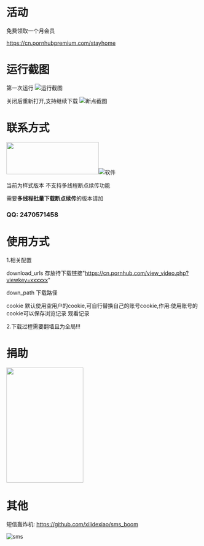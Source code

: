 # 活动
免费领取一个月会员

https://cn.pornhubpremium.com/stayhome

# 运行截图
第一次运行
![运行截图](img/test.png)

关闭后重新打开,支持继续下载
![断点截图](img/test2.jpg)

# 联系方式
<img src="img/1.png" width="240" height="84">![软件](img/exe.png)


当前为样式版本 不支持多线程断点续传功能

需要**多线程批量下载断点续传**的版本请加

### QQ: 2470571458

# 使用方式
1.相关配置

download_urls  存放待下载链接"https://cn.pornhub.com/view_video.php?viewkey=xxxxxx"

down_path  下载路径

cookie 默认使用空用户的cookie,可自行替换自己的账号cookie,作用:使用账号的cookie可以保存浏览记录 观看记录


2.下载过程需要翻墙且为全局!!!

# 捐助
<img src="img/pay.jpg" width="200px" height="300px">

# 其他
短信轰炸机: https://github.com/xilidexiao/sms_boom

![sms](img/sms.png)